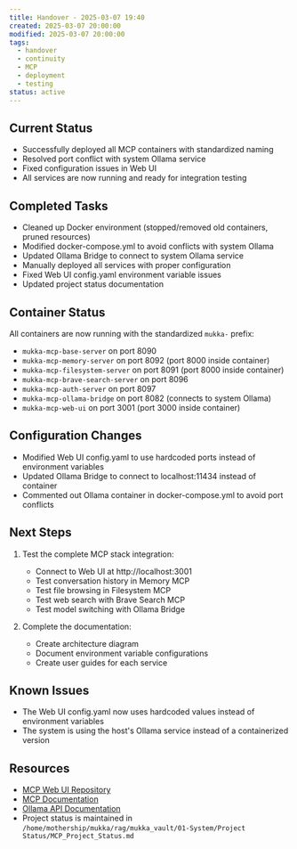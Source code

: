 ```yaml
---
title: Handover - 2025-03-07 19:40
created: 2025-03-07 20:00:00
modified: 2025-03-07 20:00:00
tags:
  - handover
  - continuity
  - MCP
  - deployment
  - testing
status: active
---
```


## Current Status
- Successfully deployed all MCP containers with standardized naming
- Resolved port conflict with system Ollama service
- Fixed configuration issues in Web UI
- All services are now running and ready for integration testing

## Completed Tasks
- Cleaned up Docker environment (stopped/removed old containers, pruned resources)
- Modified docker-compose.yml to avoid conflicts with system Ollama
- Updated Ollama Bridge to connect to system Ollama service
- Manually deployed all services with proper configuration
- Fixed Web UI config.yaml environment variable issues
- Updated project status documentation

## Container Status
All containers are now running with the standardized `mukka-` prefix:
- `mukka-mcp-base-server` on port 8090
- `mukka-mcp-memory-server` on port 8092 (port 8000 inside container)
- `mukka-mcp-filesystem-server` on port 8091 (port 8000 inside container)
- `mukka-mcp-brave-search-server` on port 8096
- `mukka-mcp-auth-server` on port 8097
- `mukka-mcp-ollama-bridge` on port 8082 (connects to system Ollama)
- `mukka-mcp-web-ui` on port 3001 (port 3000 inside container)

## Configuration Changes
- Modified Web UI config.yaml to use hardcoded ports instead of environment variables
- Updated Ollama Bridge to connect to localhost:11434 instead of container
- Commented out Ollama container in docker-compose.yml to avoid port conflicts

## Next Steps
1. Test the complete MCP stack integration:
   - Connect to Web UI at http://localhost:3001
   - Test conversation history in Memory MCP
   - Test file browsing in Filesystem MCP
   - Test web search with Brave Search MCP
   - Test model switching with Ollama Bridge

2. Complete the documentation:
   - Create architecture diagram
   - Document environment variable configurations
   - Create user guides for each service

## Known Issues
- The Web UI config.yaml now uses hardcoded values instead of environment variables
- The system is using the host's Ollama service instead of a containerized version

## Resources
- [MCP Web UI Repository](https://github.com/penjud/mcp-web-ui)
- [MCP Documentation](https://github.com/penjud/mcp_docs)
- [Ollama API Documentation](https://github.com/ollama/ollama/blob/main/docs/api.md)
- Project status is maintained in `/home/mothership/mukka/rag/mukka_vault/01-System/Project Status/MCP_Project_Status.md`
